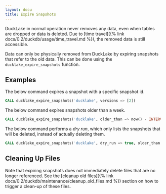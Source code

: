```yaml
---
layout: docu
title: Expire Snapshots
---
```


DuckLake in normal operation never removes any data, even when tables are dropped or data is deleted.
Due to [time travel]({% link docs/0.2/duckdb/usage/time_travel.md %}), the removed data is still accessible.

Data can only be physically removed from DuckLake by expiring snapshots that refer to the old data.
This can be done using the `ducklake_expire_snapshots` function.

## Examples

The below command expires a snapshot with a specific snapshot id.

```sql
CALL ducklake_expire_snapshots('ducklake', versions => [2])
```

The below command expires snapshots older than a week.

```sql
CALL ducklake_expire_snapshots('ducklake', older_than => now() - INTERVAL '1 week')
```

The below command performs a *dry run*, which only lists the snapshots that will be deleted, instead of actually deleting them.

```sql
CALL ducklake_expire_snapshots('ducklake', dry_run => true, older_than => now() - INTERVAL '1 week')
```

## Cleaning Up Files

Note that expiring snapshots does not immediately delete files that are no longer referenced.
See the [cleanup old files]({% link docs/0.2/duckdb/maintenance/cleanup_old_files.md %}) section on how to trigger a clean-up of these files.
